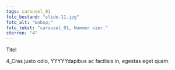 ```yaml
---
tags: carousel_01
foto_bestand: "slide-11.jpg"
foto_alt: "&nbsp;"
foto_tekst: "carousel_01, Nummer vier."
sterren: "4"
---
```

Titel

4_Cras justo odio, YYYYYdapibus ac facilisis in, egestas eget quam.
